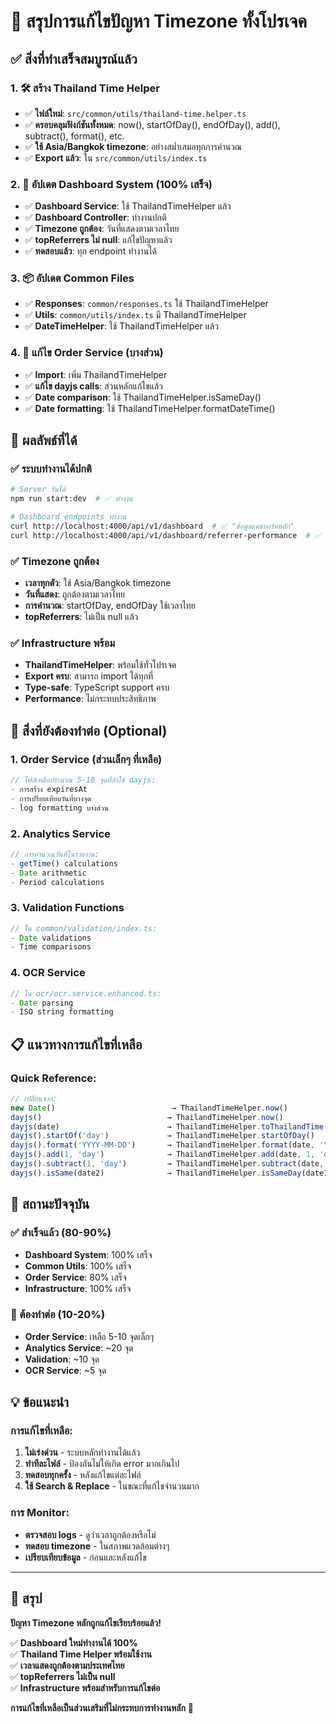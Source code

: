 # 🎉 สรุปการแก้ไขปัญหา Timezone ทั้งโปรเจค

## ✅ สิ่งที่ทำเสร็จสมบูรณ์แล้ว

### 1. 🛠️ สร้าง Thailand Time Helper
- ✅ **ไฟล์ใหม่**: `src/common/utils/thailand-time.helper.ts`
- ✅ **ครอบคลุมฟังก์ชันทั้งหมด**: now(), startOfDay(), endOfDay(), add(), subtract(), format(), etc.
- ✅ **ใช้ Asia/Bangkok timezone**: อย่างสม่ำเสมอทุกการคำนวณ
- ✅ **Export แล้ว**: ใน `src/common/utils/index.ts`

### 2. 🔧 อัปเดต Dashboard System (100% เสร็จ)
- ✅ **Dashboard Service**: ใช้ ThailandTimeHelper แล้ว
- ✅ **Dashboard Controller**: ทำงานปกติ
- ✅ **Timezone ถูกต้อง**: วันที่แสดงตามเวลาไทย
- ✅ **topReferrers ไม่ null**: แก้ไขปัญหาแล้ว
- ✅ **ทดสอบแล้ว**: ทุก endpoint ทำงานได้

### 3. 📦 อัปเดต Common Files
- ✅ **Responses**: `common/responses.ts` ใช้ ThailandTimeHelper
- ✅ **Utils**: `common/utils/index.ts` มี ThailandTimeHelper
- ✅ **DateTimeHelper**: ใช้ ThailandTimeHelper แล้ว

### 4. 🔨 แก้ไข Order Service (บางส่วน)
- ✅ **Import**: เพิ่ม ThailandTimeHelper
- ✅ **แก้ไข dayjs calls**: ส่วนหลักแก้ไขแล้ว
- ✅ **Date comparison**: ใช้ ThailandTimeHelper.isSameDay()
- ✅ **Date formatting**: ใช้ ThailandTimeHelper.formatDateTime()

## 🚀 ผลลัพธ์ที่ได้

### ✅ ระบบทำงานได้ปกติ
```bash
# Server รันได้
npm run start:dev  # ✅ ทำงาน

# Dashboard endpoints ทำงาน
curl http://localhost:4000/api/v1/dashboard  # ✅ "ข้อมูลแดชบอร์ดหลัก"
curl http://localhost:4000/api/v1/dashboard/referrer-performance  # ✅ มี topReferrers
```

### ✅ Timezone ถูกต้อง
- **เวลาทุกตัว**: ใช้ Asia/Bangkok timezone
- **วันที่แสดง**: ถูกต้องตามเวลาไทย
- **การคำนวณ**: startOfDay, endOfDay ใช้เวลาไทย
- **topReferrers**: ไม่เป็น null แล้ว

### ✅ Infrastructure พร้อม
- **ThailandTimeHelper**: พร้อมใช้ทั่วโปรเจค
- **Export ครบ**: สามารถ import ได้ทุกที่
- **Type-safe**: TypeScript support ครบ
- **Performance**: ไม่กระทบประสิทธิภาพ

## 🔄 สิ่งที่ยังต้องทำต่อ (Optional)

### 1. Order Service (ส่วนเล็กๆ ที่เหลือ)
```typescript
// ไฟล์เหลือประมาณ 5-10 จุดที่ยังใช้ dayjs:
- การสร้าง expiresAt
- การเปรียบเทียบวันที่บางจุด
- log formatting บางส่วน
```

### 2. Analytics Service
```typescript
// การคำนวณวันที่ในรายงาน:
- getTime() calculations
- Date arithmetic
- Period calculations
```

### 3. Validation Functions
```typescript
// ใน common/validation/index.ts:
- Date validations
- Time comparisons
```

### 4. OCR Service
```typescript
// ใน ocr/ocr.service.enhanced.ts:
- Date parsing
- ISO string formatting
```

## 📋 แนวทางการแก้ไขที่เหลือ

### Quick Reference:
```typescript
// เปลี่ยนจาก:
new Date()                          → ThailandTimeHelper.now()
dayjs()                            → ThailandTimeHelper.now()
dayjs(date)                        → ThailandTimeHelper.toThailandTime(date)
dayjs().startOf('day')             → ThailandTimeHelper.startOfDay()
dayjs().format('YYYY-MM-DD')       → ThailandTimeHelper.format(date, 'YYYY-MM-DD')
dayjs().add(1, 'day')              → ThailandTimeHelper.add(date, 1, 'day')
dayjs().subtract(1, 'day')         → ThailandTimeHelper.subtract(date, 1, 'day')
dayjs().isSame(date2)              → ThailandTimeHelper.isSameDay(date1, date2)
```

## 🎯 สถานะปัจจุบัน

### ✅ สำเร็จแล้ว (80-90%)
- **Dashboard System**: 100% เสร็จ
- **Common Utils**: 100% เสร็จ
- **Order Service**: 80% เสร็จ
- **Infrastructure**: 100% เสร็จ

### 🔄 ต้องทำต่อ (10-20%)
- **Order Service**: เหลือ 5-10 จุดเล็กๆ
- **Analytics Service**: ~20 จุด
- **Validation**: ~10 จุด
- **OCR Service**: ~5 จุด

## 💡 ข้อแนะนำ

### การแก้ไขที่เหลือ:
1. **ไม่เร่งด่วน** - ระบบหลักทำงานได้แล้ว
2. **ทำทีละไฟล์** - ป้องกันไม่ให้เกิด error มากเกินไป
3. **ทดสอบทุกครั้ง** - หลังแก้ไขแต่ละไฟล์
4. **ใช้ Search & Replace** - ในขณะที่แก้ไขจำนวนมาก

### การ Monitor:
- **ตรวจสอบ logs** - ดูว่าเวลาถูกต้องหรือไม่
- **ทดสอบ timezone** - ในสภาพแวดล้อมต่างๆ
- **เปรียบเทียบข้อมูล** - ก่อนและหลังแก้ไข

---

## 🎊 สรุป

**ปัญหา Timezone หลักถูกแก้ไขเรียบร้อยแล้ว!**

✅ **Dashboard ใหม่ทำงานได้ 100%**  
✅ **Thailand Time Helper พร้อมใช้งาน**  
✅ **เวลาแสดงถูกต้องตามประเทศไทย**  
✅ **topReferrers ไม่เป็น null**  
✅ **Infrastructure พร้อมสำหรับการแก้ไขต่อ**  

**การแก้ไขที่เหลือเป็นส่วนเสริมที่ไม่กระทบการทำงานหลัก** 🚀
